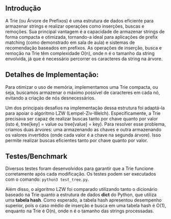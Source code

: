 ## Introdução

A Trie (ou Árvore de Prefixos) é uma estrutura de dados eficiente para armazenar strings e realizar operações como inserções, buscas e remoções. Sua principal vantagem é a capacidade de armazenar strings de forma compacta e otimizada, tornando-a ideal para aplicações de prefix matching (como demonstrado em sala de aula) e sistemas de recomendação baseados em prefixos. As operações de inserção, busca e remoção na Trie têm complexidade O(n), onde n é o tamanho da string envolvida, já que é necessário percorrer os caracteres da string na árvore.

## Detalhes de Implementação:

Para otimizar o uso de memória, implementamos uma Trie compacta, ou seja, buscamos armazenar o máximo possível de caracteres em cada nó, evitando a criação de nós desnecessários.

Um dos principais desafios na implementação dessa estrutura foi adaptá-la para apoiar o algoritmo LZW (Lempel-Ziv-Welch). Especificamente, a Trie precisava ser capaz de realizar buscas tanto por chave quanto por valor (isto é, tree[key] = value ou tree[value] = key). Para resolver esse problema, criamos duas árvores: uma armazenando as chaves e outra armazenando os valores invertidos (onde cada valor é a chave na segunda árvore). Isso permite realizar buscas eficientes tanto por chave quanto por valor.


## Testes/Benchmark

Diversos testes foram desenvolvidos para garantir que a Trie funcione corretamente após cada modificação. Os testes podem ser executados com o comando: `python3 test_tree.py`.

Além disso, o algoritmo LZW foi comparado utilizando tanto o dicionário baseado na Trie quanto a estrutura de dados **dict** do Python, que utiliza uma **tabela hash**. Como esperado, a tabela hash apresentou desempenho superior, pois o caso médio de inserção e busca em uma tabela hash é O(1), enquanto na Trie é O(n), onde n é o tamanho das strings processadas.
